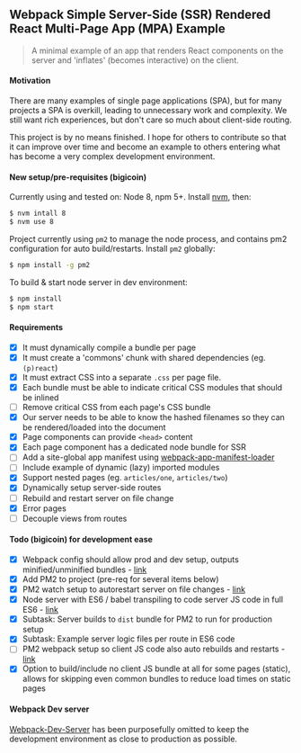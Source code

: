 ## Webpack Simple Server-Side (SSR) Rendered React Multi-Page App (MPA) Example

> A minimal example of an app that renders React components on the server and 'inflates' (becomes interactive) on the client.

#### Motivation

There are many examples of single page applications (SPA), but for many projects a SPA is overkill, leading to unnecessary work and complexity. We still want rich experiences, but don't care so much about client-side routing.

This project is by no means finished. I hope for others to contribute so that it can improve over time and become an example to others entering what has become a very complex development environment.

#### New setup/pre-requisites (bigicoin)

Currently using and tested on: Node 8, npm 5+. Install [nvm](https://github.com/creationix/nvm), then:
```bash
$ nvm intall 8
$ nvm use 8
```

Project currently using `pm2` to manage the node process, and contains pm2 configuration for auto build/restarts.
Install `pm2` globally:

```bash
$ npm install -g pm2
```

To build & start node server in dev environment:
```bash
$ npm install
$ npm start
```

#### Requirements

- [x] It must dynamically compile a bundle per page
- [x] It must create a 'commons' chunk with shared dependencies (eg. `(p)react`)
- [x] It must extract CSS into a separate `.css` per page file.
- [x] Each bundle must be able to indicate critical CSS modules that should be inlined
- [ ] Remove critical CSS from each page's CSS bundle
- [x] Our server needs to be able to know the hashed filenames so they can be rendered/loaded into the document
- [x] Page components can provide `<head>` content
- [x] Each page component has a dedicated node bundle for SSR
- [ ] Add a site-global app manifest using [webpack-app-manifest-loader](https://github.com/markdalgleish/web-app-manifest-loader)
- [ ] Include example of dynamic (lazy) imported modules
- [x] Support nested pages (eg. `articles/one`, `articles/two`)
- [x] Dynamically setup server-side routes
- [ ] Rebuild and restart server on file change
- [x] Error pages
- [ ] Decouple views from routes

#### Todo (bigicoin) for development ease

- [x] Webpack config should allow prod and dev setup, outputs minified/unminified bundles - [link](https://stackoverflow.com/questions/25956937/how-to-build-minified-and-uncompressed-bundle-with-webpack)
- [x] Add PM2 to project (pre-req for several items below)
- [x] PM2 watch setup to autorestart server on file changes - [link](http://pm2.keymetrics.io/docs/usage/watch-and-restart/)
- [x] Node server with ES6 / babel transpiling to code server JS code in full ES6 - [link](http://pm2.keymetrics.io/docs/tutorials/using-transpilers-with-pm2)
- [x] Subtask: Server builds to `dist` bundle for PM2 to run for production setup
- [x] Subtask: Example server logic files per route in ES6 code
- [ ] PM2 webpack setup so client JS code also auto rebuilds and restarts - [link](https://stackoverflow.com/questions/34230275/how-to-run-webpack-watch-using-pm2)
- [x] Option to build/include no client JS bundle at all for some pages (static), allows for skipping even common bundles to reduce load times on static pages

#### Webpack Dev server

[Webpack-Dev-Server](https://github.com/webpack/webpack-dev-server) has been purposefully omitted to keep the development environment as close to production as possible.
